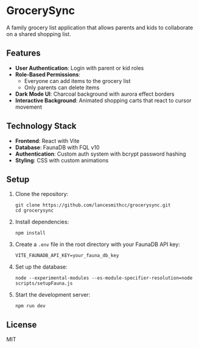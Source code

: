 # GrocerySync

A family grocery list application that allows parents and kids to collaborate on a shared shopping list.

## Features

- **User Authentication**: Login with parent or kid roles
- **Role-Based Permissions**: 
  - Everyone can add items to the grocery list
  - Only parents can delete items
- **Dark Mode UI**: Charcoal background with aurora effect borders
- **Interactive Background**: Animated shopping carts that react to cursor movement

## Technology Stack

- **Frontend**: React with Vite
- **Database**: FaunaDB with FQL v10
- **Authentication**: Custom auth system with bcrypt password hashing
- **Styling**: CSS with custom animations

## Setup

1. Clone the repository:
   ```
   git clone https://github.com/lancesmithcc/grocerysync.git
   cd grocerysync
   ```

2. Install dependencies:
   ```
   npm install
   ```

3. Create a `.env` file in the root directory with your FaunaDB API key:
   ```
   VITE_FAUNADB_API_KEY=your_fauna_db_key
   ```

4. Set up the database:
   ```
   node --experimental-modules --es-module-specifier-resolution=node scripts/setupFauna.js
   ```

5. Start the development server:
   ```
   npm run dev
   ```

## License

MIT
